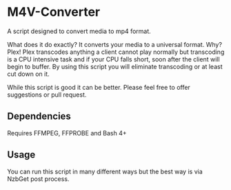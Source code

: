 M4V-Converter
=============

A script designed to convert media to mp4 format.

What does it do exactly? It converts your media to a universal format. Why? Plex! Plex transcodes anything a client cannot play normally but transcoding is a CPU intensive task and if your CPU falls short, soon after the client will begin to buffer. By using this script you will eliminate transcoding or at least cut down on it.

While this script is good it can be better. Please feel free to offer suggestions or pull request.

Dependencies
------------

Requires FFMPEG, FFPROBE and Bash 4+

Usage
-----

You can run this script in many different ways but the best way is via NzbGet post process.